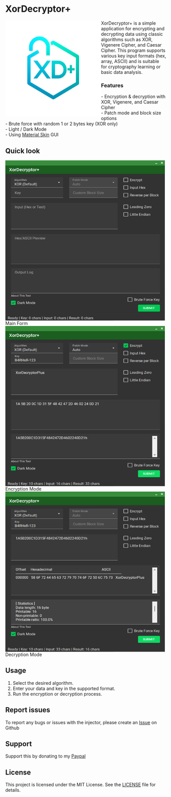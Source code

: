 # XorDecryptor+
<img src="images/XorDecryptorIcon.png" alt="XorDecryptor+" align="left" width="300" height="300">
XorDecryptor+ is a simple application for encrypting and decrypting data using classic algorithms such as XOR, Vigenere Cipher, and Caesar Cipher. This program supports various key input formats (hex, array, ASCII) and is suitable for cryptography learning or basic data analysis.

<h3>Features</h3>
- Encryption & decryption with XOR, Vigenere, and Caesar Cipher<br>
- Patch mode and block size options<br>
- Brute force with random 1 or 2 bytes key (XOR only)<br>
- Light / Dark Mode<br>
- Using <a href=https://github.com/leocb/MaterialSkin>Material Skin</a> GUI<br clear="left"/>

## Quick look
<img src="images/Image1.png" alt="XorDecryptor+" align="left" width="500" height="500">
<br clear="left"/>
Main Form<br>
<img src="images/EncryptMode.png" alt="XorDecryptor+" align="left" width="500" height="500">
<br clear="left"/>
Encryption Mode<br>
<img src="images/DecryptMode.png" alt="XorDecryptor+" align="left" width="500" height="500">
<br clear="left"/>
Decryption Mode<br>

## Usage
1. Select the desired algorithm.
2. Enter your data and key in the supported format.
3. Run the encryption or decryption process.

## Report issues
To report any bugs or issues with the injector, please create an [Issue](ISSUES) on Github

## Support
Support this by donating to my [Paypal](https://paypal.me/barhxr)

## License
This project is licensed under the MIT License. See the [LICENSE](LICENSE) file for details.
